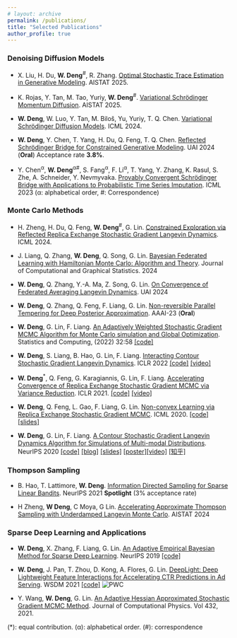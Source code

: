 ```yaml
---
# layout: archive
permalink: /publications/
title: "Selected Publications"
author_profile: true
---
```


### Denoising Diffusion Models

* X. Liu, H. Du, **W. Deng**<sup>#</sup>, R. Zhang. [Optimal Stochastic Trace Estimation in Generative Modeling](https://arxiv.org/pdf/2405.04795). AISTAT 2025.

* K. Rojas, Y. Tan, M. Tao, Yuriy, **W. Deng**<sup>#</sup>. [Variational Schrödinger Momentum Diffusion](https://arxiv.org/pdf/2405.04795). AISTAT 2025.

* **W. Deng**, W. Luo, Y. Tan, M. Biloš, Yu, Yuriy, T. Q. Chen. [Variational Schrödinger Diffusion Models](https://arxiv.org/pdf/2405.04795). ICML 2024. 

* **W. Deng**, Y. Chen, T. Yang, H. Du, Q. Feng, T. Q. Chen. [Reflected Schrödinger Bridge for Constrained Generative Modeling](https://arxiv.org/abs/2401.03228). UAI 2024 (**Oral**) Acceptance rate **3.8%**.


* Y. Chen<sup>α</sup>, **W. Deng**<sup>α</sup><sup>#</sup>, S. Fang<sup>α</sup>, F. Li<sup>α</sup>, T. Yang, Y. Zhang, K. Rasul, S. Zhe, A. Schneider, Y. Nevmyvaka. [Provably Convergent Schrödinger Bridge with Applications to Probabilistic Time Series Imputation](https://arxiv.org/pdf/2305.07247). ICML 2023 (α: alphabetical order, #: Correspondence)



### Monte Carlo Methods

* H. Zheng, H. Du, Q. Feng, **W. Deng**<sup>#</sup>, G. Lin. [Constrained Exploration via Reflected Replica Exchange Stochastic Gradient Langevin Dynamics](https://arxiv.org/pdf/2405.07839). ICML 2024. 

* J. Liang, Q. Zhang, **W. Deng**, Q. Song, G. Lin. [Bayesian Federated Learning with Hamiltonian Monte Carlo: Algorithm and Theory](https://arxiv.org/pdf/2407.06935). Journal of Computational and Graphical Statistics. 2024

* **W. Deng**, Q. Zhang, Y.-A. Ma, Z. Song, G. Lin. [On Convergence of Federated Averaging Langevin Dynamics](https://arxiv.org/pdf/2112.05120.pdf). UAI 2024

* **W. Deng**, Q. Zhang, Q. Feng, F. Liang, G. Lin. [Non-reversible Parallel Tempering for Deep Posterior Approximation](https://arxiv.org/pdf/2211.10837.pdf). AAAI-23 (**Oral**)

* **W. Deng**, G. Lin, F. Liang. [An Adaptively Weighted Stochastic Gradient MCMC Algorithm for Monte Carlo simulation and Global Optimization](https://link.springer.com/epdf/10.1007/s11222-022-10120-3?sharing_token=3D38cUKCcTFwSnC9tCumefe4RwlQNchNByi7wbcMAY5wU6YiY0TlM_GKKke2kamOPjMBvVXx8MgkcpmS8OGmuzOCh2eHt8iYVjbUfb8rmQwWWTeCWeZPq4aH8jFXlvv6zduuChKpiW0iM9BB02fHctPD5gZFj3jBGqfPzBAyIIE%3D). Statistics and Computing, (2022) 32:58 [\[code\]](https://github.com/WayneDW/Global-optimization-via-an-adaptively-weighted-stochastic-gradient-MCMC)


* **W. Deng**, S. Liang, B. Hao, G. Lin, F. Liang. [Interacting Contour Stochastic Gradient Langevin Dynamics](https://openreview.net/forum?id=IK9ap6nxXr2). ICLR 2022 [\[code\]](https://github.com/WayneDW/Interacting-Contour-Stochastic-Gradient-Langevin-Dynamics) [\[video\]](https://recorder-v3.slideslive.com/#/share?share=62539&s=f9dd1749-50cd-4bf3-a1d8-d0ebe752bf37)


* **W. Deng**<sup>*</sup>, Q. Feng, G. Karagiannis, G. Lin, F. Liang. [Accelerating Convergence of Replica Exchange Stochastic Gradient MCMC via Variance Reduction](https://openreview.net/pdf?id=iOnhIy-a-0n). ICLR 2021. [\[code\]](https://github.com/WayneDW/Variance_Reduced_Replica_Exchange_SGMCMC) [\[video\]](https://slideslive.com/38954013/accelerating-convergence-of-replica-exchange-stochastic-gradient-mcmc-via-variance-reduction?ref=speaker-30773-latest)

* **W. Deng**, Q. Feng, L. Gao, F. Liang, G. Lin. [Non-convex Learning via Replica Exchange Stochastic Gradient MCMC](https://arxiv.org/pdf/2008.05367.pdf). ICML 2020. [\[code\]](https://github.com/gaoliyao/Replica_Exchange_Stochastic_Gradient_MCMC) [\[slides\]](https://icml.cc/media/Slides/icml/2020/virtual(no-parent)-16-15-00UTC-6023-non-convex_lear.pdf)

* **W. Deng**, G. Lin, F. Liang. [A Contour Stochastic Gradient Langevin Dynamics Algorithm for Simulations of Multi-modal Distributions](https://arxiv.org/pdf/2010.09800.pdf). NeurIPS 2020 [\[code\]](https://github.com/WayneDW/Contour-Stochastic-Gradient-Langevin-Dynamics) [\[blog\]](https://waynedw.github.io/posts/CSGLD/) [\[slides\]](https://github.com/WayneDW/Contour-Stochastic-Gradient-Langevin-Dynamics/blob/master/figures/slides.pdf) [\[poster\]](https://github.com/WayneDW/Contour-Stochastic-Gradient-Langevin-Dynamics/blob/master/figures/CSGLD_poster.pdf)[\[video\]](https://slideslive.com/38936402/a-contour-stochastic-gradient-langevin-dynamics-algorithm-for-simulations-of-multimodal-distributions) [\[知乎\]](https://zhuanlan.zhihu.com/p/267633636)


### Thompson Sampling

* B. Hao, T. Lattimore, **W. Deng**. [Information Directed Sampling for Sparse Linear Bandits](https://arxiv.org/abs/2105.14267). NeurIPS 2021 **Spotlight** (3% acceptance rate)

* H Zheng, **W Deng**, C Moya, G Lin. [Accelerating Approximate Thompson Sampling with Underdamped Langevin Monte Carlo](https://arxiv.org/abs/2401.11665). AISTAT 2024

### Sparse Deep Learning and Applications

* **W. Deng**, X. Zhang, F. Liang, G. Lin. [An Adaptive Empirical Bayesian Method for Sparse Deep Learning](https://arxiv.org/pdf/1910.10791.pdf). NeurIPS 2019 [\[code\]](https://github.com/WayneDW/Bayesian-Sparse-Deep-Learning)

* **W. Deng**, J. Pan, T. Zhou, D. Kong, A. Flores, G. Lin. [DeepLight: Deep Lightweight Feature Interactions for Accelerating CTR Predictions in Ad Serving](https://arxiv.org/pdf/2002.06987.pdf). WSDM 2021 [\[code\]](https://github.com/WayneDW/DeepLight_Deep-Lightweight-Feature-Interactions) ![PWC](https://img.shields.io/endpoint.svg?url=https://paperswithcode.com/badge/a-sparse-deep-factorization-machine-for/click-through-rate-prediction-on-criteo)

* Y. Wang, **W. Deng**, G. Lin. [An Adaptive Hessian Approximated Stochastic Gradient MCMC Method](https://www.sciencedirect.com/science/article/pii/S0021999121000425?dgcid=coauthor). Journal of Computational Physics. Vol 432, 2021.




(*): equal contribution.
(α): alphabetical order.
(#): correspondence
